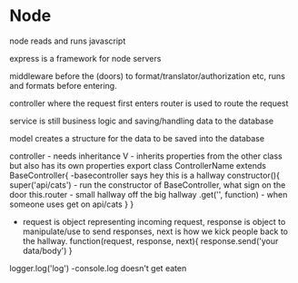 # Node
node reads and runs javascript

express is a framework for node servers

middleware before the (doors) to format/translator/authorization etc, runs and formats before entering.

controller where the request first enters
router is used to route the request

service is still business logic and saving/handling data to the database

model creates a structure for the data to be saved into the database

controller - needs inheritance V - inherits properties from the other class but also has its own properties
export class ControllerName extends BaseController{  -basecontroller says hey this is a hallway
    constructor(){
        super('api/cats')  - run the constructor of BaseController, what sign on the door
        this.router - small hallway off the big hallway
        .get('', function)  - when someone uses get on api/cats
    }
}

- request is object representing incoming request, response is object to manipulate/use to send responses,
next is how we kick people back to the hallway.
function(request, response, next){
    response.send('your data/body')
}

logger.log('log') -console.log doesn't get eaten








